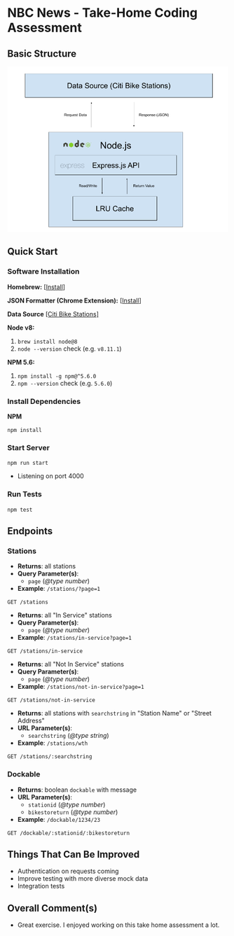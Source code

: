 # NBC News - Take-Home Coding Assessment

## Basic Structure
![Basic Structure](NBCTakeHomeDiagram.png)

## Quick Start

### Software Installation

**Homebrew:** [[Install](https://docs.brew.sh/Installation.html)]

**JSON Formatter (Chrome Extension):** [[Install](https://chrome.google.com/webstore/detail/json-formatter/bcjindcccaagfpapjjmafapmmgkkhgoa?hl=en)]

**Data Source** [[Citi Bike Stations]](https://feeds.citibikenyc.com/stations/stations.json)

**Node v8:**

1. `brew install node@8`
1. `node --version` check (e.g. `v8.11.1`)

**NPM 5.6:**

1. `npm install -g npm@^5.6.0`
1. `npm --version` check (e.g. `5.6.0`)

### Install Dependencies

**NPM**
```
npm install
```

### Start Server
```
npm run start
```
* Listening on port 4000

### Run Tests
```
npm test
```

## Endpoints

### Stations
* **Returns**: all stations
* **Query Parameter(s)**:
    * `page` (*@type number*)
* **Example**: `/stations/?page=1`
```
GET /stations
```

* **Returns**: all "In Service" stations
* **Query Parameter(s)**:
    * `page` (*@type number*)
* **Example**: `/stations/in-service?page=1`
```
GET /stations/in-service
```

* **Returns**: all "Not In Service" stations
* **Query Parameter(s)**:
    * `page` (*@type number*)
* **Example**: `/stations/not-in-service?page=1`
```
GET /stations/not-in-service
```

* **Returns**: all stations with `searchstring` in "Station Name" or "Street Address"
* **URL Parameter(s)**: 
    * `searchstring` (*@type string*)
* **Example**: `/stations/wth`
```
GET /stations/:searchstring
```

### Dockable
* **Returns**: boolean `dockable` with message
* **URL Parameter(s)**:
    * `stationid` (*@type number*)
    * `bikestoreturn` (*@type number*) 
* **Example**: `/dockable/1234/23`
```
GET /dockable/:stationid/:bikestoreturn
```

## Things That Can Be Improved
* Authentication on requests coming
* Improve testing with more diverse mock data
* Integration tests

## Overall Comment(s)
* Great exercise. I enjoyed working on this take home assessment a lot.
 
